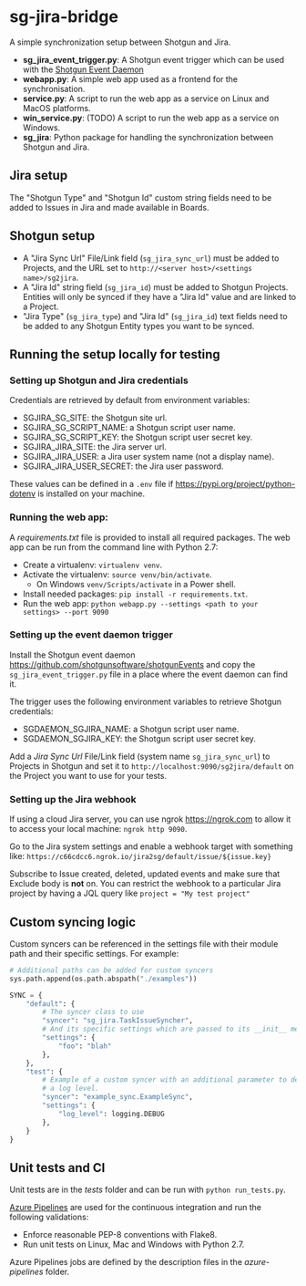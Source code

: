 # sg-jira-bridge

A simple synchronization setup between Shotgun and Jira.


-  **sg_jira_event_trigger.py**: A Shotgun event trigger which can be used with the [Shotgun Event Daemon](https://github.com/shotgunsoftware/shotgunEvents)
- **webapp.py**: A simple web app used as a frontend for the synchronisation.
- **service.py**: A script to run the web app as a service on Linux and MacOS platforms.
- **win_service.py**:  (TODO) A script to run the web app as a service on Windows.
- **sg_jira**: Python package for handling the synchronization between Shotgun and Jira.


## Jira setup

The "Shotgun Type" and "Shotgun Id" custom string fields need to be added to Issues in Jira
and made available in Boards. 

## Shotgun setup
- A "Jira Sync Url" File/Link field (`sg_jira_sync_url`) must be added to Projects, and the URL set to `http://<server host>/<settings name>/sg2jira`.
- A "Jira Id" string field (`sg_jira_id`) must be added to Shotgun Projects. Entities will only be synced if they have a "Jira Id" value and are linked to a Project.
- "Jira Type" (`sg_jira_type`) and "Jira Id" (`sg_jira_id`) text fields need to be added to any Shotgun Entity types you want to be synced.

## Running the setup locally for testing
 
 ### Setting up Shotgun and Jira credentials
 
 Credentials are retrieved by default from environment variables:
 - SGJIRA_SG_SITE: the Shotgun site url.
 - SGJIRA_SG_SCRIPT_NAME: a Shotgun script user name.
 - SGJIRA_SG_SCRIPT_KEY: the Shotgun script user secret key.
 - SGJIRA_JIRA_SITE: the Jira server url.
 - SGJIRA_JIRA_USER: a Jira user system name (not a display name).
 - SGJIRA_JIRA_USER_SECRET: the Jira user password.
 
 These values can be defined in a `.env` file if https://pypi.org/project/python-dotenv is installed on your machine. 
 
 ### Running the web app:
 A _requirements.txt_ file is provided to install all required packages. 
 The web app can be run from the command line with Python 2.7:
 - Create a virtualenv: `virtualenv venv`.
 - Activate the virtualenv: `source venv/bin/activate`.
   - On Windows `venv/Scripts/activate` in a Power shell.
- Install needed packages: `pip install -r requirements.txt`.
- Run the web app: `python webapp.py --settings <path to your settings> --port 9090`

### Setting up the event daemon trigger
Install the Shotgun event daemon https://github.com/shotgunsoftware/shotgunEvents and copy
the  `sg_jira_event_trigger.py` file in a place where the event daemon can find it.

The trigger uses the following environment variables to retrieve Shotgun credentials:
- SGDAEMON_SGJIRA_NAME: a Shotgun script user name.
- SGDAEMON_SGJIRA_KEY: the Shotgun script user secret key.

Add a _Jira Sync Url_ File/Link field (system name `sg_jira_sync_url`) to Projects in Shotgun and set it to `http://localhost:9090/sg2jira/default`
on the Project you want to use for your tests.

### Setting up the Jira webhook

If using a cloud Jira server, you can use ngrok https://ngrok.com to allow it to access your
local machine: `ngrok http 9090`.

Go to the Jira system settings and enable a webhook target with something like: `https://c66cdcc6.ngrok.io/jira2sg/default/issue/${issue.key}`

Subscribe to Issue created, deleted, updated events and make sure that Exclude body is **not** on.
You can restrict the webhook to a particular Jira project by having a JQL query like `project = "My test project"`

## Custom syncing logic

Custom syncers can be referenced in the settings file with their module path and their specific
settings.
For example:
```python
# Additional paths can be added for custom syncers
sys.path.append(os.path.abspath("./examples"))

SYNC = {
    "default": {
        # The syncer class to use
        "syncer": "sg_jira.TaskIssueSyncher",
        # And its specific settings which are passed to its __init__ method
        "settings": {
            "foo": "blah"
        },
    },
    "test": {
        # Example of a custom syncer with an additional parameter to define
        # a log level.
        "syncer": "example_sync.ExampleSync",
        "settings": {
            "log_level": logging.DEBUG
        },
    }
}
```

## Unit tests and CI
Unit tests are in the _tests_ folder and can be run with `python run_tests.py`.

[Azure Pipelines](https://github.com/marketplace/azure-pipelines) are used for the continuous integration and run the following validations:
- Enforce reasonable PEP-8 conventions with Flake8.
- Run unit tests on Linux, Mac and Windows with Python 2.7.

Azure Pipelines jobs are defined by the description files in the _azure-pipelines_ folder.
